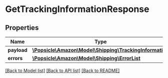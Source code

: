 # GetTrackingInformationResponse

## Properties
Name | Type | Description | Notes
------------ | ------------- | ------------- | -------------
**payload** | [**\Popsicle\Amazon\Model\Shipping\TrackingInformation**](TrackingInformation.md) |  | [optional] 
**errors** | [**\Popsicle\Amazon\Model\Shipping\ErrorList**](ErrorList.md) |  | [optional] 

[[Back to Model list]](../../README.md#documentation-for-models) [[Back to API list]](../../README.md#documentation-for-api-endpoints) [[Back to README]](../../README.md)

